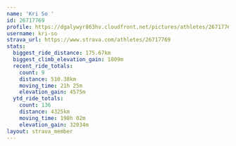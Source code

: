 ```yaml
---
name: 'Kri So '
id: 26717769
profile: https://dgalywyr863hv.cloudfront.net/pictures/athletes/26717769/7761026/14/large.jpg
username: kri-so
strava_url: https://www.strava.com/athletes/26717769
stats:
  biggest_ride_distance: 175.67km
  biggest_climb_elevation_gain: 1809m
  recent_ride_totals:
    count: 9
    distance: 510.38km
    moving_time: 21h 25m
    elevation_gain: 4575m
  ytd_ride_totals:
    count: 136
    distance: 4325km
    moving_time: 198h 02m
    elevation_gain: 32034m
layout: strava_member
--- 
```

